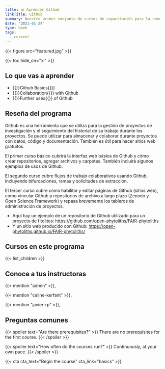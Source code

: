 ```yaml
---
title: 📊 Aprender Github
linkTitle: Github
summary: Nuestro primer conjunto de cursos de capacitación para la comunidad de fitolitos se llevó a cabo en tres sesiones en la primavera de 2022. Aquí están todos los materiales para estas tres sesiones, para que pueda trabajar en ellas a su propio ritmo.
date: '2021-01-24'
type: book
tags:
  - current
---
```


{{< figure src="featured.jpg" >}}

{{< toc hide_on="xl" >}}

## Lo que vas a aprender

- {{<hl>}}Github Basics{{</hl>}}
- {{<hl>}}Collaboration{{</hl>}} with Github
- {{<hl>}}Further uses{{</hl>}} of Github 

## Reseña del programa
Github es una herramienta que se utiliza para la gestión de proyectos de investigación y el seguimiento del historial de su trabajo durante los proyectos. Se puede utilizar para almacenar y colaborar durante proyectos con datos, código y documentación. También es útil para hacer sitios web gratuitos.

El primer curso básico cubrirá la interfaz web básica de Github y cómo crear repositorios, agregar archivos y carpetas. También incluirá algunos ejemplos de usos de Github.

El segundo curso cubre flujos de trabajo colaborativos usando Github, incluyendo bifurcaciones, ramas y solicitudes de extracción.

El tercer curso cubre cómo habilitar y editar páginas de Github (sitios web), cómo vincular Github a repositorios de archivo a largo plazo (Zenodo y Open Science Framework) y repasa brevemente los tableros de administración de proyectos.

* Aquí hay un ejemplo de un repositorio de Github utilizado para un proyecto de fitolitos: https://github.com/open-phytoliths/FAIR-phytoliths
* Y un sitio web producido con Github: https://open-phytoliths.github.io/FAIR-phytoliths/


## Cursos en este programa

{{< list_children >}}

## Conoce a tus instructoras

{{< mention "admin" >}},

{{< mention "celine-kerfant" >}},

{{< mention "javier-rp" >}},

## Preguntas comunes

{{< spoiler text="Are there prerequisites?" >}}
There are no prerequisites for the first course.
{{< /spoiler >}}

{{< spoiler text="How often do the courses run?" >}}
Continuously, at your own pace.
{{< /spoiler >}}

{{< cta cta_text="Begin the course" cta_link="basics" >}}
